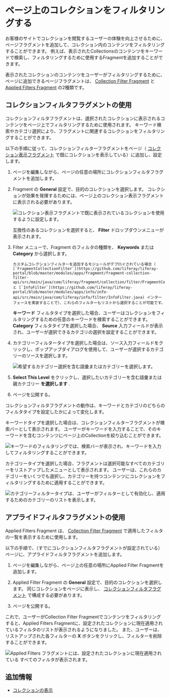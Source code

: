 # ページ上のコレクションをフィルタリングする

お客様のサイトでコレクションを閲覧するユーザーの体験を向上させるために、ページフラグメントを追加して、コレクション内のコンテンツをフィルタリングすることができます。 例えば、表示されたCollectionsのコンテンツをキーワードで検索し、フィルタリングするために使用するFragmentを追加することができます。

表示されたコレクションのコンテンツをユーザーがフィルタリングするために、ページに追加できるページフラグメントは、 [Collection Filter Fragment](#using-the-collection-filter-fragment) と [Applied Filters Fragment](#using-the-applied-filters-fragment) の2種類です。

## コレクションフィルタフラグメントの使用

コレクションフィルタフラグメントは、選択されたコレクションに表示されるコンテンツをページ上でフィルタリングするために使用されます。 キーワード検索やカテゴリ選択により、フラグメントに関連するコレクションをフィルタリングすることができます。

以下の手順に従って、コレクションフィルターフラグメントをページ（ [コレクション表示フラグメント](./displaying-collections.md#configuring-a-collection-display-fragment) で既にコレクションを表示している）に追加し、設定します。

1. ページを編集しながら、ページの任意の場所にコレクションフィルタフラグメントを追加します。

1. Fragment の **General** 設定で、目的のコレクションを選択します。 コレクションが効果を発揮するためには、ページ上のコレクション表示フラグメントに表示される必要があります。

    ![コレクション表示フラグメントで既に表示されているコレクションを使用するように設定します。](./filtering-collections-on-a-page/images/01.png)

    互換性のあるコレクションを選択すると、 **Filter** ドロップダウンメニューが表示されます。

1. Filter メニューで、Fragment のフィルタの種類を、 **Keywords** または **Category** から選択します。

    ```{note}
    カスタムコレクションフィルターを追加するモジュールがデプロイされている場合（ [`FragmentCollectionFilter`](https://github.com/liferay/liferay-portal/blob/master/modules/apps/fragment/fragment-collection-filter-api/src/main/java/com/liferay/fragment/collection/filter/FragmentCollectionFilter.java) と [`InfoFilter`](https://github.com/liferay/liferay-portal/blob/master/modules/apps/info/info-api/src/main/java/com/liferay/info/filter/InfoFilter.java) インターフェースを実装することで）、これらのフィルターもリストから選択することが可能です。
    ```

    **キーワード** フィルタタイプを選択した場合、ユーザーはコレクションをフィルタリングするための任意のキーワードを検索することができます。 **Category** フィルタタイプを選択した場合、 **Source** 入力フィールドが表示され、ユーザーが選択できるカテゴリの選択を設定することができます。

1. カテゴリーフィルタータイプを選択した場合は、ソース入力フィールドをクリックし、ポップアップダイアログを使用して、ユーザーが選択するカテゴリーのソースを選択します。

    ![希望するカテゴリー選択を含む語彙またはカテゴリーを選択します。](./filtering-collections-on-a-page/images/02.png)

1. **Select This Level** をクリックし、選択したいカテゴリーを含む語彙または親カテゴリー **を選択します** .

1. ページを公開する。

コレクションフィルタフラグメントの動作は、キーワードとカテゴリのどちらのフィルタタイプを設定したかによって変化します。

キーワードタイプを選択した場合は、コレクションフィルターフラグメントが検索バーとして表示されます。 ユーザーがキーワードを入力することで、そのキーワードを含むコンテンツにページ上のCollectionを絞り込むことができます。

![キーワードのフィルタリングでは、検索バーが表示され、キーワードを入力してフィルタリングすることができます。](./filtering-collections-on-a-page/images/03.png)

カテゴリータイプを選択した場合、フラグメントは選択可能なすべてのカテゴリーをリストアップしたメニューとして表示されます。 ユーザーは、これらのカテゴリーをいくつでも選択し、カテゴリーを持つコンテンツにコレクションをフィルタリングするために適用することができます。

![カテゴリーフィルタータイプは、ユーザーがフィルターとして有効化し、適用するためのカテゴリーのリストを表示します。](./filtering-collections-on-a-page/images/04.png)

## アプライドフィルタフラグメントの使用

Applied Filters Fragment は、 [Collection Filter Fragment](#using-the-collection-filter-fragment) で適用したフィルタの一覧を表示するために使用します。

以下の手順で、（すでにコレクションフィルタフラグメントが設定されている）ページに、アプライドフィルタフラグメントを追加します。

1. ページを編集しながら、ページ上の任意の場所にApplied Filter Fragmentを追加します。

1. Applied Filter Fragment の **General** 設定で、目的のコレクションを選択します。 同じコレクションをページに表示し、 [コレクションフィルタフラグメント](#using-the-collection-filter-fragment) で構成する必要があります。

1. ページを公開する。

これで、ユーザーがCollection Filter Fragmentでコンテンツをフィルタリングすると、Applied Filters Fragmentに、設定されたコレクションに現在適用されているフィルタのリストが表示されるようになりました。 また、ユーザーは、リストアップされた各フィルターの **X** ボタンをクリックし、フィルターを削除することができます。

![Applied Filters フラグメントには、設定されたコレクションに現在適用されている すべてのフィルタが表示されます。](./filtering-collections-on-a-page/images/05.png)

## 追加情報

* [コレクションの表示](./displaying-collections.md)
